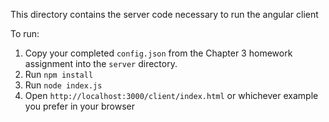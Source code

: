 This directory contains the server code necessary to run the angular client

To run:

1. Copy your completed `config.json` from the Chapter 3 homework assignment into the `server` directory.
2. Run `npm install`
3. Run `node index.js`
4. Open `http://localhost:3000/client/index.html` or whichever example you prefer in your browser

